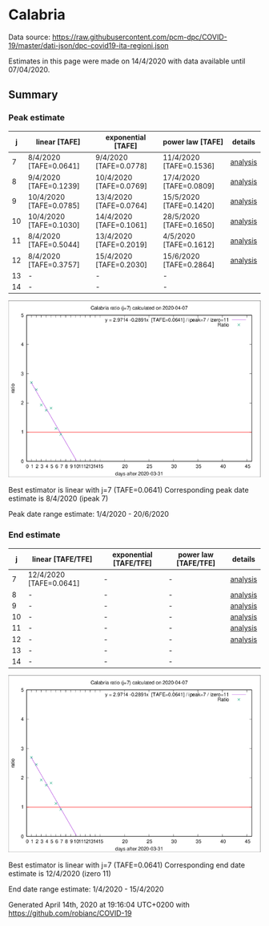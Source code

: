 # Calabria


Data source: https://raw.githubusercontent.com/pcm-dpc/COVID-19/master/dati-json/dpc-covid19-ita-regioni.json

Estimates in this page were made on 14/4/2020 with data available until 07/04/2020.


## Summary 

### Peak estimate 
|j|linear [TAFE]|exponential [TAFE]|power law [TAFE]|details|
|---|----|-----------|---------|-------|
|7|8/4/2020 [TAFE=0.0641]|9/4/2020 [TAFE=0.0778]|11/4/2020 [TAFE=0.1536]|[analysis](COVID-19_calabria_j7_2020-04-07.md)|
|8|9/4/2020 [TAFE=0.1239]|10/4/2020 [TAFE=0.0769]|17/4/2020 [TAFE=0.0809]|[analysis](COVID-19_calabria_j8_2020-04-07.md)|
|9|10/4/2020 [TAFE=0.0785]|13/4/2020 [TAFE=0.0764]|15/5/2020 [TAFE=0.1420]|[analysis](COVID-19_calabria_j9_2020-04-07.md)|
|10|10/4/2020 [TAFE=0.1030]|14/4/2020 [TAFE=0.1061]|28/5/2020 [TAFE=0.1650]|[analysis](COVID-19_calabria_j10_2020-04-07.md)|
|11|8/4/2020 [TAFE=0.5044]|13/4/2020 [TAFE=0.2019]|4/5/2020 [TAFE=0.1612]|[analysis](COVID-19_calabria_j11_2020-04-07.md)|
|12|8/4/2020 [TAFE=0.3757]|15/4/2020 [TAFE=0.2030]|15/6/2020 [TAFE=0.2864]|[analysis](COVID-19_calabria_j12_2020-04-07.md)|
|13|-|-|-||
|14|-|-|-||

![best peak estimate](COVID-19_calabria_j7_2020-04-07.png)

Best estimator is linear with j=7 (TAFE=0.0641)
Corresponding peak date estimate is 8/4/2020 (ipeak 7)


Peak date range estimate: 1/4/2020 - 20/6/2020

### End estimate 
|j|linear [TAFE/TFE]|exponential [TAFE/TFE]|power law [TAFE/TFE]|details|
|---|----|-----------|---------|-------|
|7|12/4/2020 [TAFE=0.0641]|-|-|[analysis](COVID-19_calabria_j7_2020-04-07.md)|
|8|-|-|-|[analysis](COVID-19_calabria_j8_2020-04-07.md)|
|9|-|-|-|[analysis](COVID-19_calabria_j9_2020-04-07.md)|
|10|-|-|-|[analysis](COVID-19_calabria_j10_2020-04-07.md)|
|11|-|-|-|[analysis](COVID-19_calabria_j11_2020-04-07.md)|
|12|-|-|-|[analysis](COVID-19_calabria_j12_2020-04-07.md)|
|13|-|-|-||
|14|-|-|-||

![best zero estimate](COVID-19_calabria_j7_2020-04-07.png)

Best estimator is linear with j=7 (TAFE=0.0641)
Corresponding end date estimate is 12/4/2020 (izero 11)


End date range estimate: 1/4/2020 - 15/4/2020

Generated April 14th, 2020 at 19:16:04 UTC+0200 with https://github.com/robianc/COVID-19
